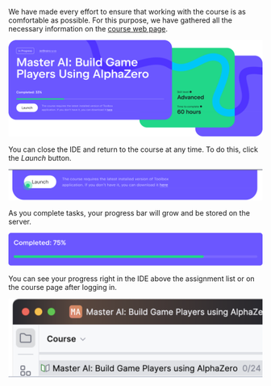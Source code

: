 We have made every effort to ensure that working with the course is as comfortable as possible. For this purpose, we have gathered all the necessary information on the [course web page](https://academy.jetbrains.com/course/build-games-with-ai-and-alphazero).

![](images/cover.svg)

You can close the IDE and return to the course at any time. To do this, click the _Launch_ button.

![](images/launch_button.svg)

As you complete tasks, your progress bar will grow and be stored on the server.

![](images/progress_web.svg)

You can see your progress right in the IDE above the assignment list or on the course page after logging in.

![](images/progress_ide.png)
